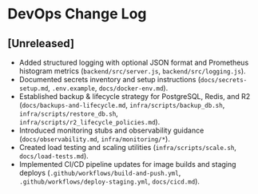 # DevOps Change Log

## [Unreleased]

- Added structured logging with optional JSON format and Prometheus histogram
  metrics (`backend/src/server.js`, `backend/src/logging.js`).
- Documented secrets inventory and setup instructions (`docs/secrets-setup.md`,
  `.env.example`, `docs/docker-env.md`).
- Established backup & lifecycle strategy for PostgreSQL, Redis, and R2
  (`docs/backups-and-lifecycle.md`, `infra/scripts/backup_db.sh`,
  `infra/scripts/restore_db.sh`, `infra/scripts/r2_lifecycle_policies.md`).
- Introduced monitoring stubs and observability guidance (`docs/observability.md`,
  `infra/monitoring/*`).
- Created load testing and scaling utilities (`infra/scripts/scale.sh`,
  `docs/load-tests.md`).
- Implemented CI/CD pipeline updates for image builds and staging deploys
  (`.github/workflows/build-and-push.yml`, `.github/workflows/deploy-staging.yml`,
  `docs/cicd.md`).
